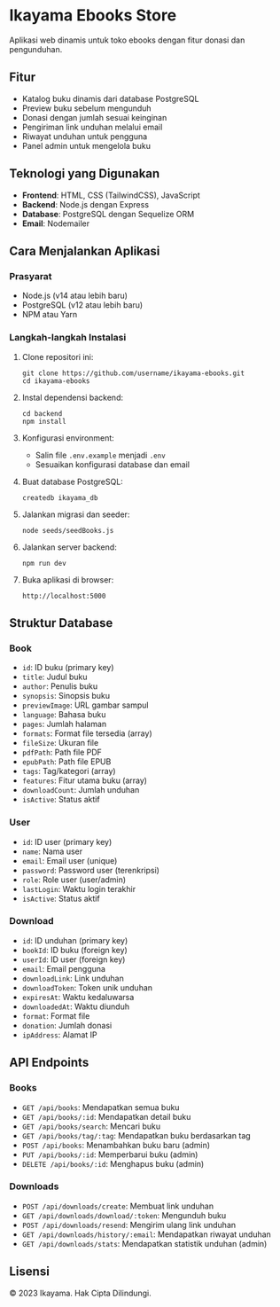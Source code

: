 # Ikayama Ebooks Store

Aplikasi web dinamis untuk toko ebooks dengan fitur donasi dan pengunduhan.

## Fitur

- Katalog buku dinamis dari database PostgreSQL
- Preview buku sebelum mengunduh
- Donasi dengan jumlah sesuai keinginan
- Pengiriman link unduhan melalui email
- Riwayat unduhan untuk pengguna
- Panel admin untuk mengelola buku

## Teknologi yang Digunakan

- **Frontend**: HTML, CSS (TailwindCSS), JavaScript
- **Backend**: Node.js dengan Express
- **Database**: PostgreSQL dengan Sequelize ORM
- **Email**: Nodemailer

## Cara Menjalankan Aplikasi

### Prasyarat

- Node.js (v14 atau lebih baru)
- PostgreSQL (v12 atau lebih baru)
- NPM atau Yarn

### Langkah-langkah Instalasi

1. Clone repositori ini:
   ```
   git clone https://github.com/username/ikayama-ebooks.git
   cd ikayama-ebooks
   ```

2. Instal dependensi backend:
   ```
   cd backend
   npm install
   ```

3. Konfigurasi environment:
   - Salin file `.env.example` menjadi `.env`
   - Sesuaikan konfigurasi database dan email

4. Buat database PostgreSQL:
   ```
   createdb ikayama_db
   ```

5. Jalankan migrasi dan seeder:
   ```
   node seeds/seedBooks.js
   ```

6. Jalankan server backend:
   ```
   npm run dev
   ```

7. Buka aplikasi di browser:
   ```
   http://localhost:5000
   ```

## Struktur Database

### Book
- `id`: ID buku (primary key)
- `title`: Judul buku
- `author`: Penulis buku
- `synopsis`: Sinopsis buku
- `previewImage`: URL gambar sampul
- `language`: Bahasa buku
- `pages`: Jumlah halaman
- `formats`: Format file tersedia (array)
- `fileSize`: Ukuran file
- `pdfPath`: Path file PDF
- `epubPath`: Path file EPUB
- `tags`: Tag/kategori (array)
- `features`: Fitur utama buku (array)
- `downloadCount`: Jumlah unduhan
- `isActive`: Status aktif

### User
- `id`: ID user (primary key)
- `name`: Nama user
- `email`: Email user (unique)
- `password`: Password user (terenkripsi)
- `role`: Role user (user/admin)
- `lastLogin`: Waktu login terakhir
- `isActive`: Status aktif

### Download
- `id`: ID unduhan (primary key)
- `bookId`: ID buku (foreign key)
- `userId`: ID user (foreign key)
- `email`: Email pengguna
- `downloadLink`: Link unduhan
- `downloadToken`: Token unik unduhan
- `expiresAt`: Waktu kedaluwarsa
- `downloadedAt`: Waktu diunduh
- `format`: Format file
- `donation`: Jumlah donasi
- `ipAddress`: Alamat IP

## API Endpoints

### Books
- `GET /api/books`: Mendapatkan semua buku
- `GET /api/books/:id`: Mendapatkan detail buku
- `GET /api/books/search`: Mencari buku
- `GET /api/books/tag/:tag`: Mendapatkan buku berdasarkan tag
- `POST /api/books`: Menambahkan buku baru (admin)
- `PUT /api/books/:id`: Memperbarui buku (admin)
- `DELETE /api/books/:id`: Menghapus buku (admin)

### Downloads
- `POST /api/downloads/create`: Membuat link unduhan
- `GET /api/downloads/download/:token`: Mengunduh buku
- `POST /api/downloads/resend`: Mengirim ulang link unduhan
- `GET /api/downloads/history/:email`: Mendapatkan riwayat unduhan
- `GET /api/downloads/stats`: Mendapatkan statistik unduhan (admin)

## Lisensi

© 2023 Ikayama. Hak Cipta Dilindungi. 